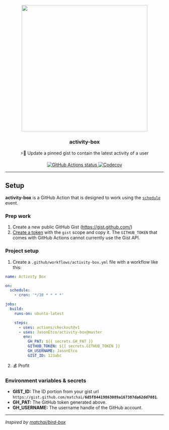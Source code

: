 <p align="center">
  <img width="400" src="https://user-images.githubusercontent.com/10660468/54499151-062f8900-48e5-11e9-82c9-767d39c9cbbe.png">
  <h3 align="center">activity-box</h3>
  <p align="center">⚡️📌 Update a pinned gist to contain the latest activity of a user</p>
</p>

<p align="center"><a href="https://github.com/JasonEtco/activity-box"><img alt="GitHub Actions status" src="https://github.com/JasonEtco/activity-box/workflows/Node%20CI/badge.svg"> <a href="https://codecov.io/gh/JasonEtco/activity-box/"><img src="https://badgen.now.sh/codecov/c/github/JasonEtco/activity-box" alt="Codecov"></a></p>

---

## Setup

**activity-box** is a GitHub Action that is designed to work using the [`schedule`](https://developer.github.com/actions/managing-workflows/creating-and-cancelling-a-workflow/#scheduling-a-workflow) event.

### Prep work

1. Create a new public GitHub Gist (https://gist.github.com/)
2. [Create a token](https://github.com/settings/tokens/new) with the `gist` scope and copy it. The `GITHUB_TOKEN` that comes with GitHub Actions cannot currently use the Gist API.

### Project setup

1. Create a `.github/workflows/activity-box.yml` file with a workflow like this:

```yml
name: Activity Box

on:
  schedule:
    - cron: '*/10 * * * *'

jobs:
  build:
    runs-on: ubuntu-latest

    steps:
      - uses: actions/checkout@v1
      - uses: JasonEtco/activity-box@master
        env:
          GH_PAT: ${{ secrets.GH_PAT }}
          GITHUB_TOKEN: ${{ secrets.GITHUB_TOKEN }}
          GH_USERNAME: JasonEtco
          GIST_ID: 123abc
```

2. 💰 Profit

### Environment variables & secrets

- **GIST_ID:** The ID portion from your gist url `https://gist.github.com/matchai/`**`6d5f84419863089a167387da62dd7081`**.
- **GH_PAT:** The GitHub token generated above.
- **GH_USERNAME:** The username handle of the GitHub account.

---

_Inspired by [matchai/bird-box](https://github.com/matchai/bird-box)_

